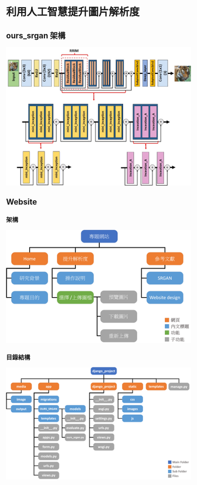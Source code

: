 # 利用人工智慧提升圖片解析度
## ours_srgan 架構
![image](image/G.jpg)
## Website
### 架構
![image](image/網頁架構圖.png)
### 目錄結構
![image](image/django_文件夾結構.png)
